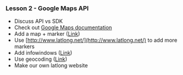 ### Lesson 2 - Google Maps API

- Discuss API vs SDK
- Check out [Google Maps documentation](https://developers.google.com/)
- Add a map + marker ([Link](https://developers.google.com/maps/documentation/javascript/adding-a-google-map))
- Use [http://www.latlong.net/](http://www.latlong.net/) to add more markers
- Add infowindows ([Link](https://developers.google.com/maps/documentation/javascript/infowindows))
- Use geocoding ([Link](https://developers.google.com/maps/documentation/javascript/geocoding))
- Make our own latlong website
